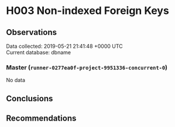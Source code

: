 # H003 Non-indexed Foreign Keys #

## Observations ##
Data collected: 2019-05-21 21:41:48 +0000 UTC  
Current database: dbname  

### Master (`runner-0277ea0f-project-9951336-concurrent-0`) ###


No data


## Conclusions ##


## Recommendations ##

